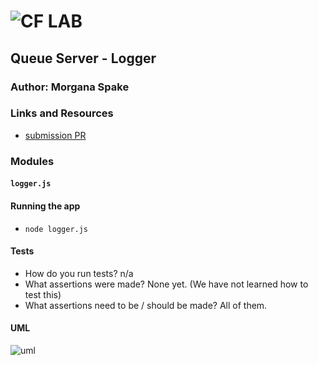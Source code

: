 ![CF](http://i.imgur.com/7v5ASc8.png) LAB  
=================================================    
  
## Queue Server - Logger   
  
### Author: Morgana Spake  
  
### Links and Resources  
* [submission PR](https://github.com/401-advanced-javascript-mspake/queue-server-logger/pull/1)  
  
### Modules  
#### `logger.js`  
  
#### Running the app   
* `node logger.js`  
   
#### Tests  
* How do you run tests? n/a
* What assertions were made?  None yet. (We have not learned how to test this)  
* What assertions need to be / should be made?  All of them.  
  
#### UML  
![uml](https://github.com/401-advanced-javascript-mspake/queue-server-logger/tree/logger/assets/uml.jpg)